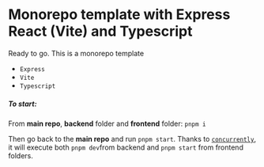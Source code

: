 # Monorepo template with Express React (Vite) and Typescript

Ready to go.
This is a monorepo template

- `Express`
- `Vite`
- `Typescript`

##### To start:

From <b>main repo</b>, <b>backend</b> folder and <b>frontend</b> folder: `pnpm i`

Then go back to the <b>main repo</b> and run `pnpm start`.
Thanks to [`concurrently`](https://www.npmjs.com/package/concurrently), it will execute both `pnpm dev`from backend and `pnpm start` from frontend folders.

